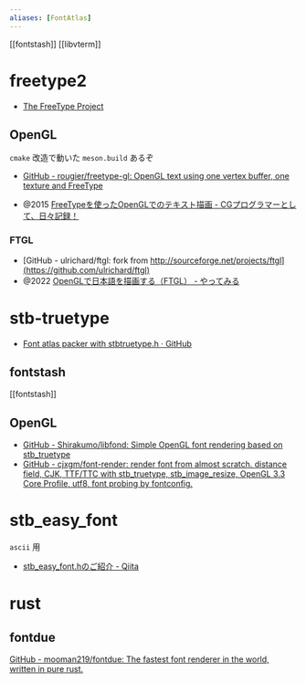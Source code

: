 ```yaml
---
aliases: [FontAtlas]
---
```


[[fontstash]] [[libvterm]]

# freetype2
- [The FreeType Project](https://freetype.org/)

## OpenGL

`cmake` 改造で動いた
`meson.build` あるぞ
- [GitHub - rougier/freetype-gl: OpenGL text using one vertex buffer, one texture and FreeType](https://github.com/rougier/freetype-gl)

- @2015 [FreeTypeを使ったOpenGLでのテキスト描画 - CGプログラマーとして、日々記録！](https://blendgimper.hatenablog.jp/entry/2016/01/01/074615)

### FTGL
- [GitHub - ulrichard/ftgl: fork from http://sourceforge.net/projects/ftgl](https://github.com/ulrichard/ftgl)
- @2022 [OpenGLで日本語を描画する（FTGL） - やってみる](https://ytyaru.hatenablog.com/entry/2022/05/23/000000)

# stb-truetype
- [Font atlas packer with stbtruetype.h · GitHub](https://gist.github.com/vassvik/f442a4cc6127bc7967c583a12b148ac9)

## fontstash
[[fontstash]]

## OpenGL
- [GitHub - Shirakumo/libfond: Simple OpenGL font rendering based on stb_truetype](https://github.com/Shirakumo/libfond)
- [GitHub - cjxgm/font-render: render font from almost scratch. distance field, CJK, TTF/TTC with stb_truetype, stb_image_resize, OpenGL 3.3 Core Profile, utf8, font probing by fontconfig.](https://github.com/cjxgm/font-render)

# stb_easy_font
`ascii` 用
- [stb_easy_font.hのご紹介 - Qiita](https://qiita.com/hon_no_mushi/items/6ad9ca33aff6c90dc3f3)
# rust
## fontdue
[GitHub - mooman219/fontdue: The fastest font renderer in the world, written in pure rust.](https://github.com/mooman219/fontdue)
